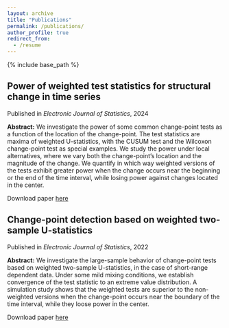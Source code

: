```yaml
---
layout: archive
title: "Publications"
permalink: /publications/
author_profile: true
redirect_from:
  - /resume
---
```


{% include base_path %}

Power of weighted test statistics for structural change in time series
------
Published in *Electronic Journal of Statistics*, 2024

**Abstract:** We investigate the power of some common change-point tests as a function of the location of the change-point. The test statistics are maxima of weighted U-statistics, with the CUSUM test and the Wilcoxon change-point test as special examples. We study the power under local alternatives, where we vary both the change-point’s location and the magnitude of the change. We quantify in which way weighted versions of the tests exhibit greater power when the change occurs near the beginning or the end of the time interval, while losing power against changes located in the center.

Download paper [here](https://projecteuclid.org/journals/electronic-journal-of-statistics/volume-18/issue-1/Power-of-weighted-test-statistics-for-structural-change-in-time/10.1214/24-EJS2248.full)


Change-point detection based on weighted two-sample U-statistics
------
Published in *Electronic Journal of Statistics*, 2022

**Abstract:** We investigate the large-sample behavior of change-point tests based on weighted two-sample U-statistics, in the case of short-range dependent data. Under some mild mixing conditions, we establish convergence of the test statistic to an extreme value distribution. A simulation study shows that the weighted tests are superior to the non-weighted versions when the change-point occurs near the boundary of the time interval, while they loose power in the center.

Download paper [here](https://projecteuclid.org/journals/electronic-journal-of-statistics/volume-16/issue-1)
